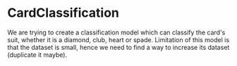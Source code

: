 # CardClassification
We are trying to create a classification model which can classify the card's suit, whether it is a diamond, club, heart or spade. Limitation of this model is that the dataset is small, hence we need to find a way to increase its dataset (duplicate it maybe).
